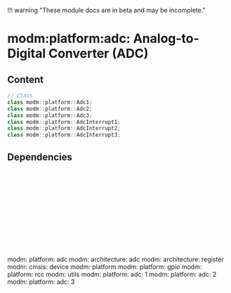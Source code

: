 !!! warning "These module docs are in beta and may be incomplete."

# modm:platform:adc: Analog-to-Digital Converter (ADC)



## Content

```cpp
// Class
class modm::platform::Adc1;
class modm::platform::Adc2;
class modm::platform::Adc3;
class modm::platform::AdcInterrupt1;
class modm::platform::AdcInterrupt2;
class modm::platform::AdcInterrupt3;
```
## Dependencies

<?xml version="1.0" encoding="UTF-8" standalone="no"?>
<!DOCTYPE svg PUBLIC "-//W3C//DTD SVG 1.1//EN"
 "http://www.w3.org/Graphics/SVG/1.1/DTD/svg11.dtd">
<!-- Generated by graphviz version 2.40.1 (0)
 -->
<!-- Title: modm:platform:adc Pages: 1 -->
<svg width="712pt" height="254pt"
 viewBox="0.00 0.00 711.50 254.00" xmlns="http://www.w3.org/2000/svg" xmlns:xlink="http://www.w3.org/1999/xlink">
<g id="graph0" class="graph" transform="scale(1 1) rotate(0) translate(4 250)">
<title>modm:platform:adc</title>
<polygon fill="#ffffff" stroke="transparent" points="-4,4 -4,-250 707.5,-250 707.5,4 -4,4"/>
<!-- modm_platform_adc -->
<g id="node1" class="node">
<title>modm_platform_adc</title>
<polygon fill="#d3d3d3" stroke="#000000" stroke-width="2" points="420.5,-157 337.5,-157 337.5,-104 420.5,-104 420.5,-157"/>
<text text-anchor="middle" x="379" y="-141.8" font-family="Times,serif" font-size="14.00" fill="#000000">modm:</text>
<text text-anchor="middle" x="379" y="-126.8" font-family="Times,serif" font-size="14.00" fill="#000000">platform:</text>
<text text-anchor="middle" x="379" y="-111.8" font-family="Times,serif" font-size="14.00" fill="#000000">adc</text>
</g>
<!-- modm_architecture_adc -->
<g id="node2" class="node">
<title>modm_architecture_adc</title>
<g id="a_node2"><a xlink:href="../modm-architecture-adc" xlink:title="modm:&#10;architecture:&#10;adc">
<polygon fill="#d3d3d3" stroke="#000000" points="110,-246 0,-246 0,-193 110,-193 110,-246"/>
<text text-anchor="middle" x="55" y="-230.8" font-family="Times,serif" font-size="14.00" fill="#000000">modm:</text>
<text text-anchor="middle" x="55" y="-215.8" font-family="Times,serif" font-size="14.00" fill="#000000">architecture:</text>
<text text-anchor="middle" x="55" y="-200.8" font-family="Times,serif" font-size="14.00" fill="#000000">adc</text>
</a>
</g>
</g>
<!-- modm_platform_adc&#45;&gt;modm_architecture_adc -->
<g id="edge1" class="edge">
<title>modm_platform_adc&#45;&gt;modm_architecture_adc</title>
<path fill="none" stroke="#000000" d="M337.4676,-138.3894C287.6968,-148.3012 201.7657,-166.8668 120.2236,-192.782"/>
<polygon fill="#000000" stroke="#000000" points="118.7483,-189.5801 110.3039,-195.9787 120.8955,-196.2427 118.7483,-189.5801"/>
</g>
<!-- modm_architecture_register -->
<g id="node3" class="node">
<title>modm_architecture_register</title>
<g id="a_node3"><a xlink:href="../modm-architecture-register" xlink:title="modm:&#10;architecture:&#10;register">
<polygon fill="#d3d3d3" stroke="#000000" points="238,-246 128,-246 128,-193 238,-193 238,-246"/>
<text text-anchor="middle" x="183" y="-230.8" font-family="Times,serif" font-size="14.00" fill="#000000">modm:</text>
<text text-anchor="middle" x="183" y="-215.8" font-family="Times,serif" font-size="14.00" fill="#000000">architecture:</text>
<text text-anchor="middle" x="183" y="-200.8" font-family="Times,serif" font-size="14.00" fill="#000000">register</text>
</a>
</g>
</g>
<!-- modm_platform_adc&#45;&gt;modm_architecture_register -->
<g id="edge2" class="edge">
<title>modm_platform_adc&#45;&gt;modm_architecture_register</title>
<path fill="none" stroke="#000000" d="M337.4334,-149.3746C311.3743,-161.2076 277.2394,-176.7076 247.6903,-190.1253"/>
<polygon fill="#000000" stroke="#000000" points="245.9318,-187.0798 238.2736,-194.4013 248.826,-193.4535 245.9318,-187.0798"/>
</g>
<!-- modm_cmsis_device -->
<g id="node4" class="node">
<title>modm_cmsis_device</title>
<g id="a_node4"><a xlink:href="../modm-cmsis-device" xlink:title="modm:&#10;cmsis:&#10;device">
<polygon fill="#d3d3d3" stroke="#000000" points="321.5,-246 256.5,-246 256.5,-193 321.5,-193 321.5,-246"/>
<text text-anchor="middle" x="289" y="-230.8" font-family="Times,serif" font-size="14.00" fill="#000000">modm:</text>
<text text-anchor="middle" x="289" y="-215.8" font-family="Times,serif" font-size="14.00" fill="#000000">cmsis:</text>
<text text-anchor="middle" x="289" y="-200.8" font-family="Times,serif" font-size="14.00" fill="#000000">device</text>
</a>
</g>
</g>
<!-- modm_platform_adc&#45;&gt;modm_cmsis_device -->
<g id="edge3" class="edge">
<title>modm_platform_adc&#45;&gt;modm_cmsis_device</title>
<path fill="none" stroke="#000000" d="M351.997,-157.2029C342.9198,-166.1793 332.6728,-176.3124 323.1214,-185.7577"/>
<polygon fill="#000000" stroke="#000000" points="320.6334,-183.2958 315.9839,-192.8159 325.5554,-188.2731 320.6334,-183.2958"/>
</g>
<!-- modm_platform -->
<g id="node5" class="node">
<title>modm_platform</title>
<g id="a_node5"><a xlink:href="../modm-platform" xlink:title="modm:&#10;platform">
<polygon fill="#d3d3d3" stroke="#000000" points="418,-238.5 340,-238.5 340,-200.5 418,-200.5 418,-238.5"/>
<text text-anchor="middle" x="379" y="-223.3" font-family="Times,serif" font-size="14.00" fill="#000000">modm:</text>
<text text-anchor="middle" x="379" y="-208.3" font-family="Times,serif" font-size="14.00" fill="#000000">platform</text>
</a>
</g>
</g>
<!-- modm_platform_adc&#45;&gt;modm_platform -->
<g id="edge4" class="edge">
<title>modm_platform_adc&#45;&gt;modm_platform</title>
<path fill="none" stroke="#000000" d="M379,-157.2029C379,-167.6482 379,-179.6597 379,-190.3311"/>
<polygon fill="#000000" stroke="#000000" points="375.5001,-190.4482 379,-200.4482 382.5001,-190.4483 375.5001,-190.4482"/>
</g>
<!-- modm_platform_gpio -->
<g id="node6" class="node">
<title>modm_platform_gpio</title>
<g id="a_node6"><a xlink:href="../modm-platform-gpio" xlink:title="modm:&#10;platform:&#10;gpio">
<polygon fill="#d3d3d3" stroke="#000000" points="519.5,-246 436.5,-246 436.5,-193 519.5,-193 519.5,-246"/>
<text text-anchor="middle" x="478" y="-230.8" font-family="Times,serif" font-size="14.00" fill="#000000">modm:</text>
<text text-anchor="middle" x="478" y="-215.8" font-family="Times,serif" font-size="14.00" fill="#000000">platform:</text>
<text text-anchor="middle" x="478" y="-200.8" font-family="Times,serif" font-size="14.00" fill="#000000">gpio</text>
</a>
</g>
</g>
<!-- modm_platform_adc&#45;&gt;modm_platform_gpio -->
<g id="edge5" class="edge">
<title>modm_platform_adc&#45;&gt;modm_platform_gpio</title>
<path fill="none" stroke="#000000" d="M408.7033,-157.2029C418.7861,-166.2673 430.181,-176.5112 440.7752,-186.0353"/>
<polygon fill="#000000" stroke="#000000" points="438.5411,-188.7332 448.3177,-192.8159 443.2209,-183.5275 438.5411,-188.7332"/>
</g>
<!-- modm_platform_rcc -->
<g id="node7" class="node">
<title>modm_platform_rcc</title>
<g id="a_node7"><a xlink:href="../modm-platform-rcc" xlink:title="modm:&#10;platform:&#10;rcc">
<polygon fill="#d3d3d3" stroke="#000000" points="620.5,-246 537.5,-246 537.5,-193 620.5,-193 620.5,-246"/>
<text text-anchor="middle" x="579" y="-230.8" font-family="Times,serif" font-size="14.00" fill="#000000">modm:</text>
<text text-anchor="middle" x="579" y="-215.8" font-family="Times,serif" font-size="14.00" fill="#000000">platform:</text>
<text text-anchor="middle" x="579" y="-200.8" font-family="Times,serif" font-size="14.00" fill="#000000">rcc</text>
</a>
</g>
</g>
<!-- modm_platform_adc&#45;&gt;modm_platform_rcc -->
<g id="edge6" class="edge">
<title>modm_platform_adc&#45;&gt;modm_platform_rcc</title>
<path fill="none" stroke="#000000" d="M420.5142,-146.5968C448.8051,-157.8359 487.2104,-173.6174 528.3154,-192.8062"/>
<polygon fill="#000000" stroke="#000000" points="526.866,-195.9923 537.4044,-197.0847 529.8474,-189.6589 526.866,-195.9923"/>
</g>
<!-- modm_utils -->
<g id="node8" class="node">
<title>modm_utils</title>
<g id="a_node8"><a xlink:href="../modm-utils" xlink:title="modm:&#10;utils">
<polygon fill="#d3d3d3" stroke="#000000" points="703.5,-238.5 638.5,-238.5 638.5,-200.5 703.5,-200.5 703.5,-238.5"/>
<text text-anchor="middle" x="671" y="-223.3" font-family="Times,serif" font-size="14.00" fill="#000000">modm:</text>
<text text-anchor="middle" x="671" y="-208.3" font-family="Times,serif" font-size="14.00" fill="#000000">utils</text>
</a>
</g>
</g>
<!-- modm_platform_adc&#45;&gt;modm_utils -->
<g id="edge7" class="edge">
<title>modm_platform_adc&#45;&gt;modm_utils</title>
<path fill="none" stroke="#000000" d="M420.7826,-136.5702C471.735,-144.9406 559.7464,-162.5558 630,-193 631.6039,-193.6951 633.2155,-194.4501 634.8232,-195.251"/>
<polygon fill="#000000" stroke="#000000" points="633.4564,-198.4935 643.9062,-200.2405 636.8266,-192.3582 633.4564,-198.4935"/>
</g>
<!-- modm_platform_adc_1 -->
<g id="node9" class="node">
<title>modm_platform_adc_1</title>
<g id="a_node9"><a xlink:href="../modm-platform-adc-1" xlink:title="modm:&#10;platform:&#10;adc:&#10;1">
<polygon fill="#d3d3d3" stroke="#000000" points="319.5,-68 236.5,-68 236.5,0 319.5,0 319.5,-68"/>
<text text-anchor="middle" x="278" y="-52.8" font-family="Times,serif" font-size="14.00" fill="#000000">modm:</text>
<text text-anchor="middle" x="278" y="-37.8" font-family="Times,serif" font-size="14.00" fill="#000000">platform:</text>
<text text-anchor="middle" x="278" y="-22.8" font-family="Times,serif" font-size="14.00" fill="#000000">adc:</text>
<text text-anchor="middle" x="278" y="-7.8" font-family="Times,serif" font-size="14.00" fill="#000000">1</text>
</a>
</g>
</g>
<!-- modm_platform_adc_1&#45;&gt;modm_platform_adc -->
<g id="edge8" class="edge">
<title>modm_platform_adc_1&#45;&gt;modm_platform_adc</title>
<path fill="none" stroke="#000000" d="M313.6088,-68.0223C323.3845,-77.3624 333.9777,-87.4837 343.734,-96.8053"/>
<polygon fill="#000000" stroke="#000000" points="341.356,-99.3739 351.0042,-103.7515 346.1917,-94.3127 341.356,-99.3739"/>
</g>
<!-- modm_platform_adc_2 -->
<g id="node10" class="node">
<title>modm_platform_adc_2</title>
<g id="a_node10"><a xlink:href="../modm-platform-adc-2" xlink:title="modm:&#10;platform:&#10;adc:&#10;2">
<polygon fill="#d3d3d3" stroke="#000000" points="420.5,-68 337.5,-68 337.5,0 420.5,0 420.5,-68"/>
<text text-anchor="middle" x="379" y="-52.8" font-family="Times,serif" font-size="14.00" fill="#000000">modm:</text>
<text text-anchor="middle" x="379" y="-37.8" font-family="Times,serif" font-size="14.00" fill="#000000">platform:</text>
<text text-anchor="middle" x="379" y="-22.8" font-family="Times,serif" font-size="14.00" fill="#000000">adc:</text>
<text text-anchor="middle" x="379" y="-7.8" font-family="Times,serif" font-size="14.00" fill="#000000">2</text>
</a>
</g>
</g>
<!-- modm_platform_adc_2&#45;&gt;modm_platform_adc -->
<g id="edge9" class="edge">
<title>modm_platform_adc_2&#45;&gt;modm_platform_adc</title>
<path fill="none" stroke="#000000" d="M379,-68.0223C379,-76.2636 379,-85.113 379,-93.4847"/>
<polygon fill="#000000" stroke="#000000" points="375.5001,-93.7515 379,-103.7515 382.5001,-93.7516 375.5001,-93.7515"/>
</g>
<!-- modm_platform_adc_3 -->
<g id="node11" class="node">
<title>modm_platform_adc_3</title>
<g id="a_node11"><a xlink:href="../modm-platform-adc-3" xlink:title="modm:&#10;platform:&#10;adc:&#10;3">
<polygon fill="#d3d3d3" stroke="#000000" points="521.5,-68 438.5,-68 438.5,0 521.5,0 521.5,-68"/>
<text text-anchor="middle" x="480" y="-52.8" font-family="Times,serif" font-size="14.00" fill="#000000">modm:</text>
<text text-anchor="middle" x="480" y="-37.8" font-family="Times,serif" font-size="14.00" fill="#000000">platform:</text>
<text text-anchor="middle" x="480" y="-22.8" font-family="Times,serif" font-size="14.00" fill="#000000">adc:</text>
<text text-anchor="middle" x="480" y="-7.8" font-family="Times,serif" font-size="14.00" fill="#000000">3</text>
</a>
</g>
</g>
<!-- modm_platform_adc_3&#45;&gt;modm_platform_adc -->
<g id="edge10" class="edge">
<title>modm_platform_adc_3&#45;&gt;modm_platform_adc</title>
<path fill="none" stroke="#000000" d="M444.3912,-68.0223C434.6155,-77.3624 424.0223,-87.4837 414.266,-96.8053"/>
<polygon fill="#000000" stroke="#000000" points="411.8083,-94.3127 406.9958,-103.7515 416.644,-99.3739 411.8083,-94.3127"/>
</g>
</g>
</svg>

